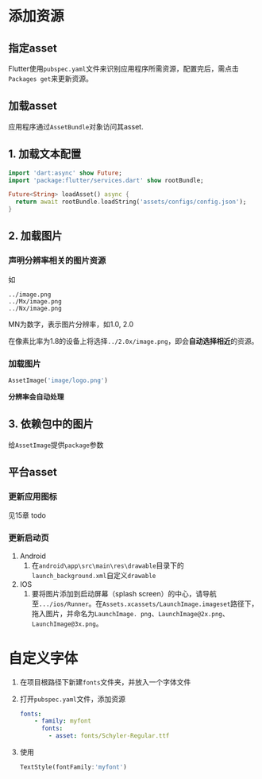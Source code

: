 # 添加资源

## 指定asset

Flutter使用`pubspec.yaml`文件来识别应用程序所需资源，配置完后，需点击`Packages get`来更新资源。

## 加载asset

应用程序通过`AssetBundle`对象访问其asset.

## 1. 加载文本配置

```dart
import 'dart:async' show Future;
import 'package:flutter/services.dart' show rootBundle;

Future<String> loadAsset() async {
  return await rootBundle.loadString('assets/configs/config.json');
}
```

## 2. 加载图片

### 声明分辨率相关的图片资源

如

```
../image.png
../Mx/image.png
../Nx/image.png
```

MN为数字，表示图片分辨率，如1.0, 2.0

在像素比率为1.8的设备上将选择`../2.0x/image.png`，即会**自动选择相近**的资源。

### 加载图片

```dart
AssetImage('image/logo.png')
```

**分辨率会自动处理**

## 3. 依赖包中的图片

给`AssetImage`提供`package`参数

## 平台asset

### 更新应用图标

见15章 todo

### 更新启动页

1. Android
   1. 在`android\app\src\main\res\drawable`目录下的`launch_background.xml`自定义`drawable`
2. IOS
   1. 要将图片添加到启动屏幕（splash screen）的中心，请导航至`.../ios/Runner`。在`Assets.xcassets/LaunchImage.imageset`路径下，拖入图片，并命名为`LaunchImage. png`、`LaunchImage@2x.png`、`LaunchImage@3x.png`。

# 自定义字体

1. 在项目根路径下新建`fonts`文件夹，并放入一个字体文件

2. 打开`pubspec.yaml`文件，添加资源

   ```yaml
   fonts:
       - family: myfont
         fonts:
           - asset: fonts/Schyler-Regular.ttf
   ```

3. 使用

   ```dart
   TextStyle(fontFamily:'myfont')
   ```

